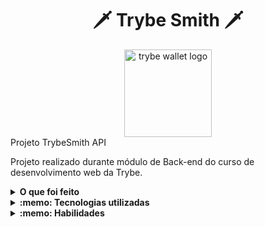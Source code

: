 <h1 align="center">🗡️  Trybe Smith  🗡️</h1>

<div align='center'>
<img width="140px" alt="trybe wallet logo" src="https://user-images.githubusercontent.com/100851855/229934581-141d9e09-9de5-4b15-8f5c-17d66340a4f6.png" />
</div>

<div align='rigth'>
Projeto TrybeSmith API

Projeto realizado durante módulo de Back-end do curso de desenvolvimento web da Trybe.

<details>
  <summary><strong>O que foi feito</strong></summary></br>

  Neste projeto desenvolvi uma API e um banco de dados para uma loja de itens medievais utilizando Typescript e Programação Orientada a Objetos(POO).
  
  Nesta aplicação, é possível realizar as operações básicas que se pode fazer em um determinado banco de dados: `CRUD`.
  
  A aplicação foi desenvolvida com:

  - `Node.js`
  - `TypeScript`
  - `JWT`
  - `POO`
  - `Arquitetura MSC`
  - `docker`
  - `docker-compose`
  - `MySql`
  - `Express`;

</details>
</div>

<div align='rigth'>
  <details>
  <summary><strong>:memo: Tecnologias utilizadas</strong></summary><br />
  
  - `Node.js`
  - `TypeScript`
  - `JWT`
  - `POO`
  - `Arquitetura MSC`
  - `docker`
  - `docker-compose`
  - `MySql`
  - `Express`;

</details>
<details>
  <summary><strong>:memo: Habilidades</strong></summary><br />

  -  Declarar variáveis e funções com tipagens Typescript;
  - Construir uma API Node Express utilizando o Typescript;

</details>
</div>

